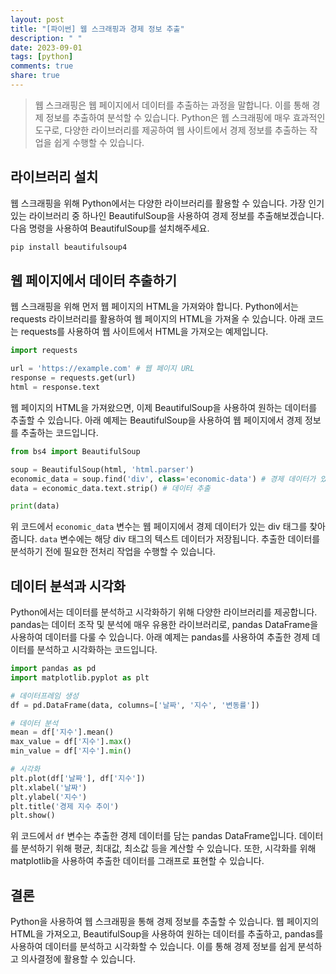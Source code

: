 ```yaml
---
layout: post
title: "[파이썬] 웹 스크래핑과 경제 정보 추출"
description: " "
date: 2023-09-01
tags: [python]
comments: true
share: true
---
```


> 웹 스크래핑은 웹 페이지에서 데이터를 추출하는 과정을 말합니다. 이를 통해 경제 정보를 추출하여 분석할 수 있습니다. Python은 웹 스크래핑에 매우 효과적인 도구로, 다양한 라이브러리를 제공하여 웹 사이트에서 경제 정보를 추출하는 작업을 쉽게 수행할 수 있습니다.

## 라이브러리 설치

웹 스크래핑을 위해 Python에서는 다양한 라이브러리를 활용할 수 있습니다. 가장 인기있는 라이브러리 중 하나인 BeautifulSoup을 사용하여 경제 정보를 추출해보겠습니다. 다음 명령을 사용하여 BeautifulSoup를 설치해주세요.

``` python
pip install beautifulsoup4
```

## 웹 페이지에서 데이터 추출하기

웹 스크래핑을 위해 먼저 웹 페이지의 HTML을 가져와야 합니다. Python에서는 requests 라이브러리를 활용하여 웹 페이지의 HTML을 가져올 수 있습니다. 아래 코드는 requests를 사용하여 웹 사이트에서 HTML을 가져오는 예제입니다.

``` python
import requests

url = 'https://example.com' # 웹 페이지 URL
response = requests.get(url)
html = response.text
```

웹 페이지의 HTML을 가져왔으면, 이제 BeautifulSoup을 사용하여 원하는 데이터를 추출할 수 있습니다. 아래 예제는 BeautifulSoup을 사용하여 웹 페이지에서 경제 정보를 추출하는 코드입니다.

``` python
from bs4 import BeautifulSoup

soup = BeautifulSoup(html, 'html.parser')
economic_data = soup.find('div', class='economic-data') # 경제 데이터가 있는 div 태그
data = economic_data.text.strip() # 데이터 추출

print(data)
```

위 코드에서 `economic_data` 변수는 웹 페이지에서 경제 데이터가 있는 div 태그를 찾아줍니다. `data` 변수에는 해당 div 태그의 텍스트 데이터가 저장됩니다. 추출한 데이터를 분석하기 전에 필요한 전처리 작업을 수행할 수 있습니다.

## 데이터 분석과 시각화

Python에서는 데이터를 분석하고 시각화하기 위해 다양한 라이브러리를 제공합니다. pandas는 데이터 조작 및 분석에 매우 유용한 라이브러리로, pandas DataFrame을 사용하여 데이터를 다룰 수 있습니다. 아래 예제는 pandas를 사용하여 추출한 경제 데이터를 분석하고 시각화하는 코드입니다.

``` python
import pandas as pd
import matplotlib.pyplot as plt

# 데이터프레임 생성
df = pd.DataFrame(data, columns=['날짜', '지수', '변동률'])

# 데이터 분석
mean = df['지수'].mean()
max_value = df['지수'].max()
min_value = df['지수'].min()

# 시각화
plt.plot(df['날짜'], df['지수'])
plt.xlabel('날짜')
plt.ylabel('지수')
plt.title('경제 지수 추이')
plt.show()
```

위 코드에서 `df` 변수는 추출한 경제 데이터를 담는 pandas DataFrame입니다. 데이터를 분석하기 위해 평균, 최대값, 최소값 등을 계산할 수 있습니다. 또한, 시각화를 위해 matplotlib을 사용하여 추출한 데이터를 그래프로 표현할 수 있습니다.

## 결론

Python을 사용하여 웹 스크래핑을 통해 경제 정보를 추출할 수 있습니다. 웹 페이지의 HTML을 가져오고, BeautifulSoup을 사용하여 원하는 데이터를 추출하고, pandas를 사용하여 데이터를 분석하고 시각화할 수 있습니다. 이를 통해 경제 정보를 쉽게 분석하고 의사결정에 활용할 수 있습니다.